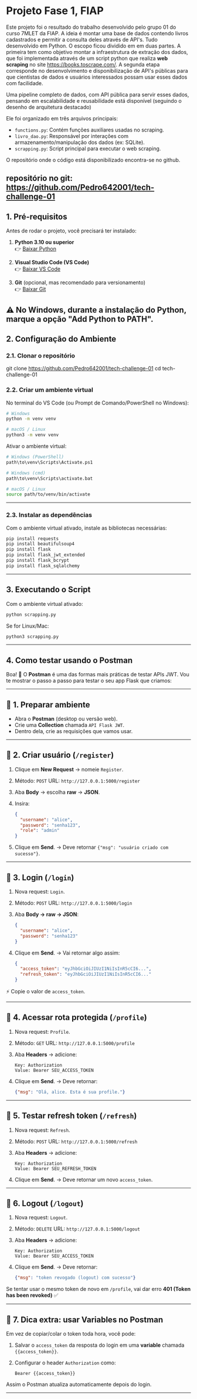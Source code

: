 # Projeto Fase 1, FIAP

Este projeto foi o resultado do trabalho desenvolvido pelo grupo 01 do curso 7MLET da FIAP. A ideia é montar uma base de dados contendo livros cadastrados e permitir a consulta deles através de API's. Tudo desenvolvido em Python. O escopo ficou dividido em em duas partes. A primeira tem como objetivo montar a infraestrutura de extração dos dados, que foi implementada através de um script python que realiza **web scraping** no site https://books.toscrape.com/. A segunda etapa corresponde no desenvolvimento e disponibilização de API's públicas para que cientistas de dados e usuários interessados possam usar esses dados com facilidade.

Uma pipeline completo de dados, com API pública para servir esses dados, pensando em escalabilidade e reusabilidade está disponível (seguindo o desenho de arquitetura destacado)

Ele foi organizado em três arquivos principais:
- `functions.py`: Contém funções auxiliares usadas no scraping.
- `livro_dao.py`: Responsável por interações com armazenamento/manipulação dos dados (ex: SQLite).
- `scrapping.py`: Script principal para executar o web scraping.

O repositório onde o código está disponibilizado encontra-se no github.

repositório no git: https://github.com/Pedro642001/tech-challenge-01
---

## 1. Pré-requisitos

Antes de rodar o projeto, você precisará ter instalado:

1. **Python 3.10 ou superior**  
   👉 [Baixar Python](https://www.python.org/downloads/)

2. **Visual Studio Code (VS Code)**  
   👉 [Baixar VS Code](https://code.visualstudio.com/)

3. **Git** (opcional, mas recomendado para versionamento)  
   👉 [Baixar Git](https://git-scm.com/downloads)

⚠️ No Windows, durante a instalação do Python, marque a opção **"Add Python to PATH"**.
---

## 2. Configuração do Ambiente

### 2.1. Clonar o repositório 
git clone https://github.com/Pedro642001/tech-challenge-01
cd tech-challenge-01

### 2.2. Criar um ambiente virtual
No terminal do VS Code (ou Prompt de Comando/PowerShell no Windows):

```bash
# Windows
python -m venv venv

# macOS / Linux
python3 -m venv venv
```

Ativar o ambiente virtual:

```bash
# Windows (PowerShell)
path\to\venv\Scripts\Activate.ps1

# Windows (cmd)
path\to\venv\Scripts\activate.bat

# macOS / Linux
source path/to/venv/bin/activate
```
---

### 2.3. Instalar as dependências
Com o ambiente virtual ativado, instale as bibliotecas necessárias:

```bash
pip install requests 
pip install beautifulsoup4
pip install flask
pip install flask_jwt_extended
pip install flask_bcrypt
pip install flask_sqlalchemy
```
---

## 3. Executando o Script
Com o ambiente virtual ativado:

```bash
python scrapping.py
```

Se for Linux/Mac:

```bash
python3 scrapping.py
```

---

## 4. Como testar usando o Postman
Boa! 🚀 O **Postman** é uma das formas mais práticas de testar APIs JWT. Vou te mostrar o passo a passo para testar o seu app Flask que criamos:

---

## 🔹 1. Preparar ambiente

* Abra o **Postman** (desktop ou versão web).
* Crie uma **Collection** chamada `API Flask JWT`.
* Dentro dela, crie as requisições que vamos usar.

---

## 🔹 2. Criar usuário (`/register`)

1. Clique em **New Request** → nomeie `Register`.
2. Método: `POST`
   URL: `http://127.0.0.1:5000/register`
3. Aba **Body** → escolha **raw** → **JSON**.
4. Insira:

   ```json
   {
     "username": "alice",
     "password": "senha123",
     "role": "admin"
   }
   ```
5. Clique em **Send**.
   → Deve retornar `{"msg": "usuário criado com sucesso"}`.

---

## 🔹 3. Login (`/login`)

1. Nova request: `Login`.
2. Método: `POST`
   URL: `http://127.0.0.1:5000/login`
3. Aba **Body → raw → JSON**:

   ```json
   {
     "username": "alice",
     "password": "senha123"
   }
   ```
4. Clique em **Send**.
   → Vai retornar algo assim:

   ```json
   {
     "access_token": "eyJhbGciOiJIUzI1NiIsInR5cCI6...",
     "refresh_token": "eyJhbGciOiJIUzI1NiIsInR5cCI6..."
   }
   ```

⚡ Copie o valor de `access_token`.

---

## 🔹 4. Acessar rota protegida (`/profile`)

1. Nova request: `Profile`.
2. Método: `GET`
   URL: `http://127.0.0.1:5000/profile`
3. Aba **Headers** → adicione:

   ```
   Key: Authorization
   Value: Bearer SEU_ACCESS_TOKEN
   ```
4. Clique em **Send**.
   → Deve retornar:

   ```json
   {"msg": "Olá, alice. Esta é sua profile."}
   ```

---

## 🔹 5. Testar refresh token (`/refresh`)

1. Nova request: `Refresh`.
2. Método: `POST`
   URL: `http://127.0.0.1:5000/refresh`
3. Aba **Headers** → adicione:

   ```
   Key: Authorization
   Value: Bearer SEU_REFRESH_TOKEN
   ```
4. Clique em **Send**.
   → Deve retornar um novo `access_token`.

---

## 🔹 6. Logout (`/logout`)

1. Nova request: `Logout`.
2. Método: `DELETE`
   URL: `http://127.0.0.1:5000/logout`
3. Aba **Headers** → adicione:

   ```
   Key: Authorization
   Value: Bearer SEU_ACCESS_TOKEN
   ```
4. Clique em **Send**.
   → Deve retornar:

   ```json
   {"msg": "token revogado (logout) com sucesso"}
   ```

Se tentar usar o mesmo token de novo em `/profile`, vai dar erro **401 (Token has been revoked)** ✅

---

## 🔹 7. Dica extra: usar **Variables** no Postman

Em vez de copiar/colar o token toda hora, você pode:

1. Salvar o `access_token` da resposta do login em uma **variable** chamada `{{access_token}}`.
2. Configurar o header `Authorization` como:

   ```
   Bearer {{access_token}}
   ```

Assim o Postman atualiza automaticamente depois do login.

---



